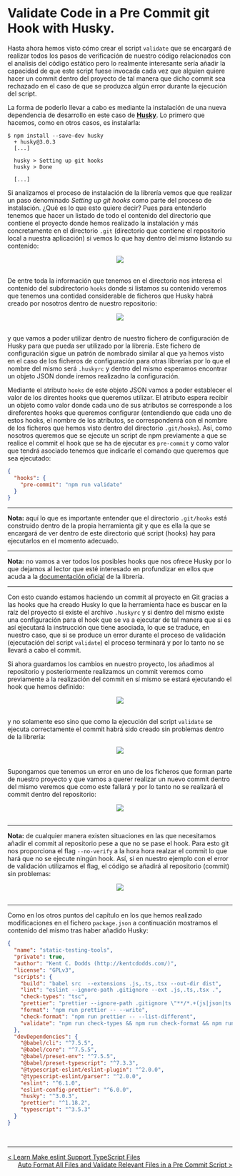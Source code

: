 # Validate Code in a Pre Commit git Hook with Husky.

Hasta ahora hemos visto cómo crear el script `validate` que se encargará de realizar todos los pasos de verificación de nuestro código relacionados con el analisis del código estático pero lo realmente interesante sería añadir la capacidad de que este script fuese invocada cada vez que alguien quiere hacer un commit dentro del proyecto de tal manera que dicho commit sea rechazado en el caso de que se produzca algún error durante la ejecución del script.

La forma de poderlo llevar a cabo es mediante la instalación de una nueva dependencia de desarrollo en este caso de **[Husky](https://github.com/typicode/husky)**. Lo primero que hacemos, como en otros casos, es instalarla:

```console
$ npm install --save-dev husky
  + husky@3.0.3
  [...]

  husky > Setting up git hooks
  husky > Done

  [...]
```

Si analizamos el proceso de instalación de la librería vemos que que realizar un paso denominado *Setting up git hooks* como parte del proceso de instalación. ¿Qué es lo que esto quiere decir? Pues para entenderlo tenemos que hacer un listado de todo el contenido del directorio que contiene el proyecto donde hemos realizado la instalación y más concretamente en el directorio `.git` (directorio que contiene el repositorio local a nuestra aplicación) si vemos lo que hay dentro del mismo listando su contenido:

<div style='text-align: center'>
  <img src='../images/ch02/02_54.png' />
</div>
<br />

De entre toda la información que tenemos en el directorio nos interesa el contenido del subdirectorio `hooks` donde si listamos su contenido veremos que tenemos una contidad considerable de ficheros que Husky habrá creado por nosotros dentro de nuestro repositorio:

<div style='text-align: center'>
  <img src='../images/ch02/02_55.png' />
</div>
<br />

y que vamos a poder utilizar dentro de nuestro fichero de configuración de Husky para que pueda ser utilizado por la librería. Este fichero de configuración sigue un patrón de nombrado similar al que ya hemos visto en el caso de los ficheros de configuración para otras librerías por lo que el nombre del mismo será `.huskyrc` y dentro del mismo esperamos encontrar un objeto JSON donde iremos realizadno la configuración.

Mediante el atributo `hooks` de este objeto JSON vamos a poder establecer el valor de los direntes hooks que queremos utilizar. El atributo espera recibir un objeto como valor donde cada uno de sus atributos se corresponde a los direferentes hooks que queremos configurar (entendiendo que cada uno de estos hooks, el nombre de los atributos, se correspondenrá con el nombre de los ficheros que hemos visto dentro del directorio `.git/hooks`). Así, como nosotros queremos que se ejecute un script de npm previamente a que se realice el commit el hook que se ha de ejecutar es `pre-commit` y como valor que tendrá asociado tenemos que indicarle el comando que queremos que sea ejecutado:

```json
{
  "hooks": {
    "pre-commit": "npm run validate"
  }
}
```

---
**Nota:** aquí lo que es importante entender que el directorio `.git/hooks` está construido dentro de la propia herramienta git y que es ella la que se encargará de ver dentro de este directorio qué script (hooks) hay para ejecutarlos en el momento adecuado.

---
**Nota:** no vamos a ver todos los posibles hooks que nos ofrece Husky por lo que dejamos al lector que esté interesado en profundizar en ellos que acuda a la [documentación oficial](https://typicode.github.io/husky/#/) de la librería.

---

Con esto cuando estamos haciendo un commit al proyecto en Git gracias a las hooks que ha creado Husky lo que la herramienta hace es buscar en la raíz del proyecto si existe el archivo `.huskyrc` y si dentro del mismo existe una configuración para el hook que se va a ejecutar de tal manera que si es así ejecutará la instrucción que tiene asociada, lo que se traduce, en nuestro caso, que si se produce un error durante el proceso de validación (ejecutación del script `validate`) el proceso terminará y por lo tanto no se llevará a cabo el commit.

Si ahora guardamos los cambios en nuestro proyecto, los añadimos al repositorio y posteriormente realizamos un commit veremos como previamente a la realización del commit en sí mismo se estará ejecutando el hook que hemos definido:

<div style='text-align: center'>
  <img src='../images/ch02/02_56.png' />
</div>
<br />

y no solamente eso sino que como la ejecución del script `validate` se ejecuta correctamente el commit habrá sido creado sin problemas dentro de la librería:

<div style='text-align: center'>
  <img src='../images/ch02/02_57.png' />
</div>
<br />

Supongamos que tenemos un error en uno de los ficheros que forman parte de nuestro proyecto y que vamos a querer realizar un nuevo commit dentro del mismo veremos que como este fallará y por lo tanto no se realizará el commit dentro del repositorio:

<div style='text-align: center'>
  <img src='../images/ch02/02_58.png' />
</div>
<br />

---
**Nota:** de cualquier manera existen situaciones en las que necesitamos añadir el commit al repositorio pese a que no se pase el hook. Para esto git nos proporciona el flag `--no-verify` a la hora hora realzar el commit lo que hará que no se ejecute ningún hook. Así, si en nuestro ejemplo con el error de validación utilizamos el flag, el código se añadirá al repositorio (commit) sin problemas:

<div style='text-align: center'>
  <img src='../images/ch02/02_59.png' />
</div>
<br />

---

Como en los otros puntos del capítulo en los que hemos realizado modificaciones en el fichero `package.json` a continuación mostramos el contenido del mismo tras haber añadido Husky:

```json
{
  "name": "static-testing-tools",
  "private": true,
  "author": "Kent C. Dodds (http://kentcdodds.com/)",
  "license": "GPLv3",
  "scripts": {
    "build": "babel src  --extensions .js,.ts,.tsx --out-dir dist",
    "lint": "eslint --ignore-path .gitignore --ext .js,.ts,.tsx .",
    "check-types": "tsc",
    "prettier": "prettier --ignore-path .gitignore \"**/*.+(js|json|ts|tsx)\"",
    "format": "npm run prettier -- --write",
    "check-format": "npm run prettier -- --list-different",
    "validate": "npm run check-types && npm run check-format && npm run lint && npm run built"
  },
  "devDependencies": {
    "@babel/cli": "^7.5.5",
    "@babel/core": "^7.5.5",
    "@babel/preset-env": "^7.5.5",
    "@babel/preset-typescript": "^7.3.3",
    "@typescript-eslint/eslint-plugin": "^2.0.0",
    "@typescript-eslint/parser": "^2.0.0",
    "eslint": "^6.1.0",
    "eslint-config-prettier": "^6.0.0",
    "husky": "^3.0.3",
    "prettier": "^1.18.2",
    "typescript": "^3.5.3"
  }
}
```

<br />

----
<div>
  <div style="float: left">
    <a href="./02_12.md">
      < Learn Make eslint Support TypeScript Files
    </a>
  </div>
  <div style="float: right">
    <a href="./02_14.md">
      Auto Format All Files and Validate Relevant Files in a Pre Commit Script >
    </a>
  </div>
</div>
